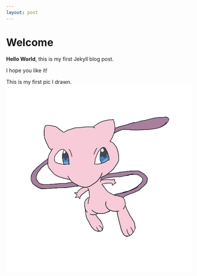 ```yaml
---
layout: post
---
```


# Welcome

**Hello World**, this is my first Jekyll blog post.

I hope you like it!

This is my first pic I drawn.
![Mew](/assets/img/mew2.jpg)
